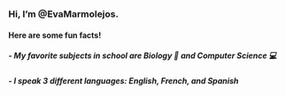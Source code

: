 <h3> Hi, I’m @EvaMarmolejos.</h3>
<h4> Here are some fun facts! </h4>   
    <h5> - My favorite subjects in school are Biology 🧪 and Computer Science 💻 </h5>
    <h5> - I speak 3 different languages: English, French, and Spanish </h5>

